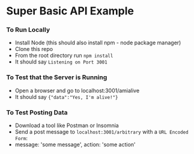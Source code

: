 # Super Basic API Example

### To Run Locally
- Install Node (this should also install npm - node package manager)
- Clone this repo
- From the root directory run `npm install`
- It should say `Listening on Port 3001`

### To Test that the Server is Running
- Open a browser and go to localhost:3001/amialive
- It should say `{"data":"Yes, I'm alive!"}`

### To Test Posting Data
- Download a tool like Postman or Insomnia
- Send a post message to `localhost:3001/arbitrary` with a `URL Encoded Form`: 
- message: 'some message', action: 'some action'


